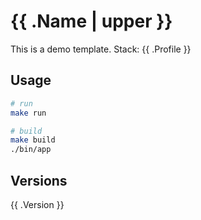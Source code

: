 # {{ .Name | upper }}

This is a demo template.
Stack: {{ .Profile }}

## Usage

```sh
# run
make run

# build
make build
./bin/app
```

## Versions

{{ .Version }}
